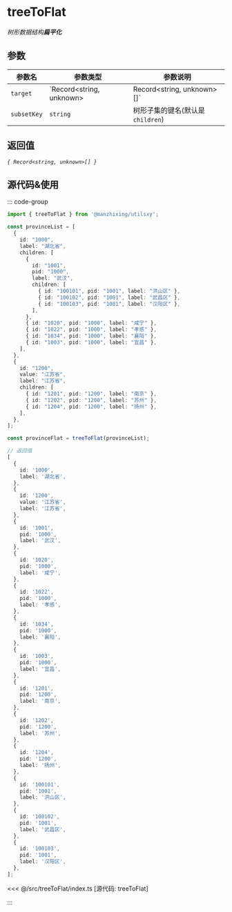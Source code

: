 # treeToFlat

_树形数据结构**扁平化**_  

## 参数

| 参数名      | 参数类型             | 参数说明                         |
| ----------- | -------------------- | -------------------------------- |
| `target`    | `Record<string, unknown> | Record<string, unknown>[]` | 树结构对象数组或一个树结构对象   |
| `subsetKey` | `string`             | 树形子集的键名(默认是`children`) |

## 返回值

_`{ Record<string, unknown>[] }`_

## 源代码&使用

::: code-group

```ts [使用]
import { treeToFlat } from '@manzhixing/utilsxy';

const provinceList = [
  {
    id: "1000",
    label: "湖北省",
    children: [
      {
        id: "1001",
        pid: "1000",
        label: "武汉",
        children: [
          { id: "100101", pid: "1001", label: "洪山区" },
          { id: "100102", pid: "1001", label: "武昌区" },
          { id: "100103", pid: "1001", label: "汉阳区" },
        ],
      },
      { id: "1020", pid: "1000", label: "咸宁" },
      { id: "1022", pid: "1000", label: "孝感" },
      { id: "1034", pid: "1000", label: "襄阳" },
      { id: "1003", pid: "1000", label: "宜昌" },
    ],
  },
  {
    id: "1200",
    value: "江苏省",
    label: "江苏省",
    children: [
      { id: "1201", pid: "1200", label: "南京" },
      { id: "1202", pid: "1200", label: "苏州" },
      { id: "1204", pid: "1200", label: "扬州" },
    ],
  },
];

const provinceFlat = treeToFlat(provinceList);

// 返回值
[
  {
    id: '1000',
    label: '湖北省',
  },
  {
    id: '1200',
    value: '江苏省',
    label: '江苏省',
  },
  {
    id: '1001',
    pid: '1000',
    label: '武汉',
  },
  {
    id: '1020',
    pid: '1000',
    label: '咸宁',
  },
  {
    id: '1022',
    pid: '1000',
    label: '孝感',
  },
  {
    id: '1034',
    pid: '1000',
    label: '襄阳',
  },
  {
    id: '1003',
    pid: '1000',
    label: '宜昌',
  },
  {
    id: '1201',
    pid: '1200',
    label: '南京',
  },
  {
    id: '1202',
    pid: '1200',
    label: '苏州',
  },
  {
    id: '1204',
    pid: '1200',
    label: '扬州',
  },
  {
    id: '100101',
    pid: '1001',
    label: '洪山区',
  },
  {
    id: '100102',
    pid: '1001',
    label: '武昌区',
  },
  {
    id: '100103',
    pid: '1001',
    label: '汉阳区',
  },
];
```

<<< @/src/treeToFlat/index.ts [源代码: treeToFlat]

:::
